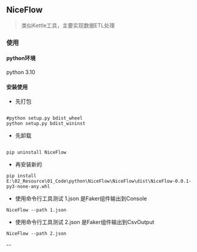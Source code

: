 ## NiceFlow

> 类似Kettle工具，主要实现数据ETL处理

### 使用

#### python环境

python 3.10

#### 安装使用

- 先打包
```shell

#python setup.py bdist_wheel
python setup.py bdist_wininst

```

- 先卸载
```shell

pip uninstall NiceFlow
```

- 再安装新的
```shell
pip install E:\02_Resource\01_Code\python\NiceFlow\NiceFlow\dist\NiceFlow-0.0.1-py3-none-any.whl
```


- 使用命令行工具测试 1.json 是Faker组件输出到Console
```shell
NiceFlow --path 1.json
```

- 使用命令行工具测试 2.json 是Faker组件输出到CsvOutput
```shell
NiceFlow --path 2.json
```
-- 
